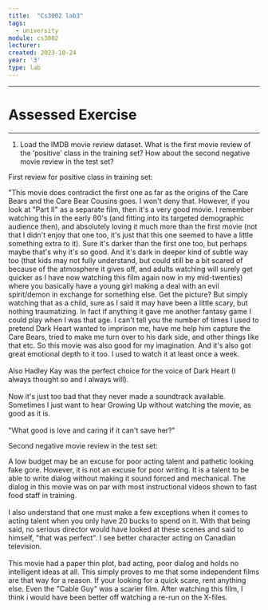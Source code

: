 ```yaml
---
title:  "Cs3002 lab3"
tags:
  - university
module: cs3002
lecturer:
created: 2023-10-24
year: '3'
type: lab
---
```

---
# Assessed Exercise
---
1. Load the IMDB movie review dataset. What is the first movie review of the ‘positive’ class in the training set? How about the second negative movie review in the test set?

First review for positive class in training set:

"This movie does contradict the first one as far as the origins of the Care Bears and the Care Bear Cousins goes. I won't deny that. However, if you look at "Part II" as a separate film, then it's a very good movie. I remember watching this in the early 80's (and fitting into its targeted demographic audience then), and absolutely loving it much more than the first movie (not that I didn't enjoy that one too, it's just that this one seemed to have a little something extra to it). Sure it's darker than the first one too, but perhaps maybe that's why it's so good. And it's dark in deeper kind of subtle way too (that kids may not fully understand, but could still be a bit scared of because of the atmosphere it gives off, and adults watching will surely get quicker as I have now watching this film again now in my mid-twenties) where you basically have a young girl making a deal with an evil spirit/demon in exchange for something else. Get the picture? But simply watching that as a child, sure as I said it may have been a little scary, but nothing traumatizing. In fact if anything it gave me another fantasy game I could play when I was that age. I can't tell you the number of times I used to pretend Dark Heart wanted to imprison me, have me help him capture the Care Bears, tried to make me turn over to his dark side, and other things like that etc. So this movie was also good for my imagination. And it's also got great emotional depth to it too. I used to watch it at least once a week.<br /><br />Also Hadley Kay was the perfect choice for the voice of Dark Heart (I always thought so and I always will).<br /><br />Now it's just too bad that they never made a soundtrack available. Sometimes I just want to hear Growing Up without watching the movie, as good as it is.<br /><br />"What good is love and caring if it can't save her?"

Second negative movie review in the test set:

A low budget may be an excuse for poor acting talent and pathetic looking fake gore. However, it is not an excuse for poor writing. It is a talent to be able to write dialog without making it sound forced and mechanical. The dialog in this movie was on par with most instructional videos shown to fast food staff in training.<br /><br />I also understand that one must make a few exceptions when it comes to acting talent when you only have 20 bucks to spend on it. With that being said, no serious director would have looked at these scenes and said to himself, "that was perfect". I see better character acting on Canadian television.<br /><br />This movie had a paper thin plot, bad acting, poor dialog and holds no intelligent ideas at all. This simply proves to me that some independent films are that way for a reason. If your looking for a quick scare, rent anything else. Even the "Cable Guy" was a scarier film. After watching this film, I think i would have been better off watching a re-run on the X-files.

